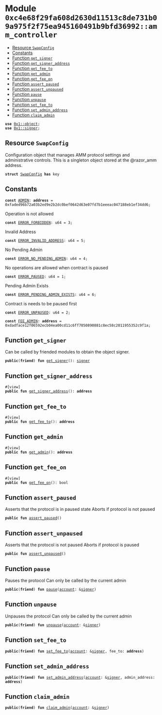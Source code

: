 
<a id="0xc4e68f29fa608d2630d11513c8de731b09a975f2f75ea945160491b9bfd36992_amm_controller"></a>

# Module `0xc4e68f29fa608d2630d11513c8de731b09a975f2f75ea945160491b9bfd36992::amm_controller`



-  [Resource `SwapConfig`](#0xc4e68f29fa608d2630d11513c8de731b09a975f2f75ea945160491b9bfd36992_amm_controller_SwapConfig)
-  [Constants](#@Constants_0)
-  [Function `get_signer`](#0xc4e68f29fa608d2630d11513c8de731b09a975f2f75ea945160491b9bfd36992_amm_controller_get_signer)
-  [Function `get_signer_address`](#0xc4e68f29fa608d2630d11513c8de731b09a975f2f75ea945160491b9bfd36992_amm_controller_get_signer_address)
-  [Function `get_fee_to`](#0xc4e68f29fa608d2630d11513c8de731b09a975f2f75ea945160491b9bfd36992_amm_controller_get_fee_to)
-  [Function `get_admin`](#0xc4e68f29fa608d2630d11513c8de731b09a975f2f75ea945160491b9bfd36992_amm_controller_get_admin)
-  [Function `get_fee_on`](#0xc4e68f29fa608d2630d11513c8de731b09a975f2f75ea945160491b9bfd36992_amm_controller_get_fee_on)
-  [Function `assert_paused`](#0xc4e68f29fa608d2630d11513c8de731b09a975f2f75ea945160491b9bfd36992_amm_controller_assert_paused)
-  [Function `assert_unpaused`](#0xc4e68f29fa608d2630d11513c8de731b09a975f2f75ea945160491b9bfd36992_amm_controller_assert_unpaused)
-  [Function `pause`](#0xc4e68f29fa608d2630d11513c8de731b09a975f2f75ea945160491b9bfd36992_amm_controller_pause)
-  [Function `unpause`](#0xc4e68f29fa608d2630d11513c8de731b09a975f2f75ea945160491b9bfd36992_amm_controller_unpause)
-  [Function `set_fee_to`](#0xc4e68f29fa608d2630d11513c8de731b09a975f2f75ea945160491b9bfd36992_amm_controller_set_fee_to)
-  [Function `set_admin_address`](#0xc4e68f29fa608d2630d11513c8de731b09a975f2f75ea945160491b9bfd36992_amm_controller_set_admin_address)
-  [Function `claim_admin`](#0xc4e68f29fa608d2630d11513c8de731b09a975f2f75ea945160491b9bfd36992_amm_controller_claim_admin)


<pre><code><b>use</b> <a href="">0x1::object</a>;
<b>use</b> <a href="">0x1::signer</a>;
</code></pre>



<a id="0xc4e68f29fa608d2630d11513c8de731b09a975f2f75ea945160491b9bfd36992_amm_controller_SwapConfig"></a>

## Resource `SwapConfig`

Configuration object that manages AMM protocol settings and administrative controls.
This is a singleton object stored at the @razor_amm address.


<pre><code><b>struct</b> <a href="controller.md#0xc4e68f29fa608d2630d11513c8de731b09a975f2f75ea945160491b9bfd36992_amm_controller_SwapConfig">SwapConfig</a> <b>has</b> key
</code></pre>



<a id="@Constants_0"></a>

## Constants


<a id="0xc4e68f29fa608d2630d11513c8de731b09a975f2f75ea945160491b9bfd36992_amm_controller_ADMIN"></a>



<pre><code><b>const</b> <a href="controller.md#0xc4e68f29fa608d2630d11513c8de731b09a975f2f75ea945160491b9bfd36992_amm_controller_ADMIN">ADMIN</a>: <b>address</b> = 0xfaded96b72a03b2ed9e2b2dc0bef0642d63e07fd7b1eeeac047188eb1ef34dd6;
</code></pre>



<a id="0xc4e68f29fa608d2630d11513c8de731b09a975f2f75ea945160491b9bfd36992_amm_controller_ERROR_FORBIDDEN"></a>

Operation is not allowed


<pre><code><b>const</b> <a href="controller.md#0xc4e68f29fa608d2630d11513c8de731b09a975f2f75ea945160491b9bfd36992_amm_controller_ERROR_FORBIDDEN">ERROR_FORBIDDEN</a>: u64 = 3;
</code></pre>



<a id="0xc4e68f29fa608d2630d11513c8de731b09a975f2f75ea945160491b9bfd36992_amm_controller_ERROR_INVALID_ADDRESS"></a>

Invalid Address


<pre><code><b>const</b> <a href="controller.md#0xc4e68f29fa608d2630d11513c8de731b09a975f2f75ea945160491b9bfd36992_amm_controller_ERROR_INVALID_ADDRESS">ERROR_INVALID_ADDRESS</a>: u64 = 5;
</code></pre>



<a id="0xc4e68f29fa608d2630d11513c8de731b09a975f2f75ea945160491b9bfd36992_amm_controller_ERROR_NO_PENDING_ADMIN"></a>

No Pending Admin


<pre><code><b>const</b> <a href="controller.md#0xc4e68f29fa608d2630d11513c8de731b09a975f2f75ea945160491b9bfd36992_amm_controller_ERROR_NO_PENDING_ADMIN">ERROR_NO_PENDING_ADMIN</a>: u64 = 4;
</code></pre>



<a id="0xc4e68f29fa608d2630d11513c8de731b09a975f2f75ea945160491b9bfd36992_amm_controller_ERROR_PAUSED"></a>

No operations are allowed when contract is paused


<pre><code><b>const</b> <a href="controller.md#0xc4e68f29fa608d2630d11513c8de731b09a975f2f75ea945160491b9bfd36992_amm_controller_ERROR_PAUSED">ERROR_PAUSED</a>: u64 = 1;
</code></pre>



<a id="0xc4e68f29fa608d2630d11513c8de731b09a975f2f75ea945160491b9bfd36992_amm_controller_ERROR_PENDING_ADMIN_EXISTS"></a>

Pending Admin Exists


<pre><code><b>const</b> <a href="controller.md#0xc4e68f29fa608d2630d11513c8de731b09a975f2f75ea945160491b9bfd36992_amm_controller_ERROR_PENDING_ADMIN_EXISTS">ERROR_PENDING_ADMIN_EXISTS</a>: u64 = 6;
</code></pre>



<a id="0xc4e68f29fa608d2630d11513c8de731b09a975f2f75ea945160491b9bfd36992_amm_controller_ERROR_UNPAUSED"></a>

Contract is needs to be paused first


<pre><code><b>const</b> <a href="controller.md#0xc4e68f29fa608d2630d11513c8de731b09a975f2f75ea945160491b9bfd36992_amm_controller_ERROR_UNPAUSED">ERROR_UNPAUSED</a>: u64 = 2;
</code></pre>



<a id="0xc4e68f29fa608d2630d11513c8de731b09a975f2f75ea945160491b9bfd36992_amm_controller_FEE_ADMIN"></a>



<pre><code><b>const</b> <a href="controller.md#0xc4e68f29fa608d2630d11513c8de731b09a975f2f75ea945160491b9bfd36992_amm_controller_FEE_ADMIN">FEE_ADMIN</a>: <b>address</b> = 0xdadface12f06592ecb04ea00cd11c6ff7050890881c8ec58c2011955352c9f1a;
</code></pre>



<a id="0xc4e68f29fa608d2630d11513c8de731b09a975f2f75ea945160491b9bfd36992_amm_controller_get_signer"></a>

## Function `get_signer`

Can be called by friended modules to obtain the object signer.


<pre><code><b>public</b>(<b>friend</b>) <b>fun</b> <a href="controller.md#0xc4e68f29fa608d2630d11513c8de731b09a975f2f75ea945160491b9bfd36992_amm_controller_get_signer">get_signer</a>(): <a href="">signer</a>
</code></pre>



<a id="0xc4e68f29fa608d2630d11513c8de731b09a975f2f75ea945160491b9bfd36992_amm_controller_get_signer_address"></a>

## Function `get_signer_address`



<pre><code>#[view]
<b>public</b> <b>fun</b> <a href="controller.md#0xc4e68f29fa608d2630d11513c8de731b09a975f2f75ea945160491b9bfd36992_amm_controller_get_signer_address">get_signer_address</a>(): <b>address</b>
</code></pre>



<a id="0xc4e68f29fa608d2630d11513c8de731b09a975f2f75ea945160491b9bfd36992_amm_controller_get_fee_to"></a>

## Function `get_fee_to`



<pre><code>#[view]
<b>public</b> <b>fun</b> <a href="controller.md#0xc4e68f29fa608d2630d11513c8de731b09a975f2f75ea945160491b9bfd36992_amm_controller_get_fee_to">get_fee_to</a>(): <b>address</b>
</code></pre>



<a id="0xc4e68f29fa608d2630d11513c8de731b09a975f2f75ea945160491b9bfd36992_amm_controller_get_admin"></a>

## Function `get_admin`



<pre><code>#[view]
<b>public</b> <b>fun</b> <a href="controller.md#0xc4e68f29fa608d2630d11513c8de731b09a975f2f75ea945160491b9bfd36992_amm_controller_get_admin">get_admin</a>(): <b>address</b>
</code></pre>



<a id="0xc4e68f29fa608d2630d11513c8de731b09a975f2f75ea945160491b9bfd36992_amm_controller_get_fee_on"></a>

## Function `get_fee_on`



<pre><code>#[view]
<b>public</b> <b>fun</b> <a href="controller.md#0xc4e68f29fa608d2630d11513c8de731b09a975f2f75ea945160491b9bfd36992_amm_controller_get_fee_on">get_fee_on</a>(): bool
</code></pre>



<a id="0xc4e68f29fa608d2630d11513c8de731b09a975f2f75ea945160491b9bfd36992_amm_controller_assert_paused"></a>

## Function `assert_paused`

Asserts that the protocol is in paused state
Aborts if protocol is not paused


<pre><code><b>public</b> <b>fun</b> <a href="controller.md#0xc4e68f29fa608d2630d11513c8de731b09a975f2f75ea945160491b9bfd36992_amm_controller_assert_paused">assert_paused</a>()
</code></pre>



<a id="0xc4e68f29fa608d2630d11513c8de731b09a975f2f75ea945160491b9bfd36992_amm_controller_assert_unpaused"></a>

## Function `assert_unpaused`

Asserts that the protocol is not paused
Aborts if protocol is paused


<pre><code><b>public</b> <b>fun</b> <a href="controller.md#0xc4e68f29fa608d2630d11513c8de731b09a975f2f75ea945160491b9bfd36992_amm_controller_assert_unpaused">assert_unpaused</a>()
</code></pre>



<a id="0xc4e68f29fa608d2630d11513c8de731b09a975f2f75ea945160491b9bfd36992_amm_controller_pause"></a>

## Function `pause`

Pauses the protocol
Can only be called by the current admin


<pre><code><b>public</b>(<b>friend</b>) <b>fun</b> <a href="controller.md#0xc4e68f29fa608d2630d11513c8de731b09a975f2f75ea945160491b9bfd36992_amm_controller_pause">pause</a>(<a href="">account</a>: &<a href="">signer</a>)
</code></pre>



<a id="0xc4e68f29fa608d2630d11513c8de731b09a975f2f75ea945160491b9bfd36992_amm_controller_unpause"></a>

## Function `unpause`

Unpauses the protocol
Can only be called by the current admin


<pre><code><b>public</b>(<b>friend</b>) <b>fun</b> <a href="controller.md#0xc4e68f29fa608d2630d11513c8de731b09a975f2f75ea945160491b9bfd36992_amm_controller_unpause">unpause</a>(<a href="">account</a>: &<a href="">signer</a>)
</code></pre>



<a id="0xc4e68f29fa608d2630d11513c8de731b09a975f2f75ea945160491b9bfd36992_amm_controller_set_fee_to"></a>

## Function `set_fee_to`



<pre><code><b>public</b>(<b>friend</b>) <b>fun</b> <a href="controller.md#0xc4e68f29fa608d2630d11513c8de731b09a975f2f75ea945160491b9bfd36992_amm_controller_set_fee_to">set_fee_to</a>(<a href="">account</a>: &<a href="">signer</a>, fee_to: <b>address</b>)
</code></pre>



<a id="0xc4e68f29fa608d2630d11513c8de731b09a975f2f75ea945160491b9bfd36992_amm_controller_set_admin_address"></a>

## Function `set_admin_address`



<pre><code><b>public</b>(<b>friend</b>) <b>fun</b> <a href="controller.md#0xc4e68f29fa608d2630d11513c8de731b09a975f2f75ea945160491b9bfd36992_amm_controller_set_admin_address">set_admin_address</a>(<a href="">account</a>: &<a href="">signer</a>, admin_address: <b>address</b>)
</code></pre>



<a id="0xc4e68f29fa608d2630d11513c8de731b09a975f2f75ea945160491b9bfd36992_amm_controller_claim_admin"></a>

## Function `claim_admin`



<pre><code><b>public</b>(<b>friend</b>) <b>fun</b> <a href="controller.md#0xc4e68f29fa608d2630d11513c8de731b09a975f2f75ea945160491b9bfd36992_amm_controller_claim_admin">claim_admin</a>(<a href="">account</a>: &<a href="">signer</a>)
</code></pre>
